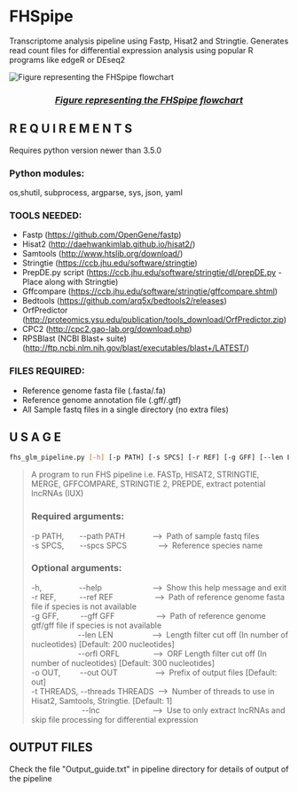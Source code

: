 # FHSpipe
Transcriptome analysis pipeline using Fastp, Hisat2 and Stringtie. Generates read count files for differential expression analysis using popular R programs like edgeR or DEseq2

![Figure representing the FHSpipe flowchart](https://github.com/Venky2804/FHSpipe/assets/110457541/af63d05b-a8ae-49cf-85c8-1b9ee63fbd24 "Figure representing the FHSpipe flowchart")
### _<div align="center"> <ins> Figure representing the FHSpipe flowchart </ins> </div>_

## R E Q U I R E M E N T S
Requires python version newer than 3.5.0 

### Python modules:
os,shutil, subprocess, argparse, sys, json, yaml 

### TOOLS NEEDED:
- Fastp (https://github.com/OpenGene/fastp)  
- Hisat2 (http://daehwankimlab.github.io/hisat2/)  
- Samtools (http://www.htslib.org/download/)  
- Stringtie (https://ccb.jhu.edu/software/stringtie)  
- PrepDE.py script (https://ccb.jhu.edu/software/stringtie/dl/prepDE.py - Place along with Stringtie)  
- Gffcompare (https://ccb.jhu.edu/software/stringtie/gffcompare.shtml)  
- Bedtools (https://github.com/arq5x/bedtools2/releases)  
- OrfPredictor (http://proteomics.ysu.edu/publication/tools_download/OrfPredictor.zip)  
- CPC2 (http://cpc2.gao-lab.org/download.php)  
- RPSBlast (NCBI Blast+ suite) (http://ftp.ncbi.nlm.nih.gov/blast/executables/blast+/LATEST/)  

### FILES REQUIRED:
- Reference genome fasta file (.fasta/.fa)  
- Reference genome annotation file (.gff/.gtf)  
- All Sample fastq files in a single directory (no extra files)  



## U S A G E
 
```bash
fhs_glm_pipeline.py [-h] [-p PATH] [-s SPCS] [-r REF] [-g GFF] [--len LEN] [--orfl ORFL] [-o OUT] [-t THREADS] [--lnc]  
```
> A program to run FHS pipeline i.e. FASTp, HISAT2, STRINGTIE, MERGE, GFFCOMPARE, STRINGTIE 2, PREPDE, extract potential lncRNAs (IUX)  
>
> ### Required arguments:
> -p PATH,&emsp;&emsp;--path PATH&emsp;&emsp;&emsp;&ensp;-->&ensp;Path of sample fastq files  
> -s SPCS,&emsp;&emsp;--spcs SPCS&emsp;&emsp;&emsp;&emsp;-->&ensp;Reference species name  
>  
> ### Optional arguments:  
> -h,&emsp;&emsp;&emsp;&emsp;&ensp;&nbsp;--help&emsp;&emsp;&emsp;&emsp;&emsp;&emsp;&ensp;-->&ensp;Show this help message and exit  
> -r REF,&emsp;&emsp;&emsp;--ref REF&emsp;&emsp;&emsp;&emsp;&emsp;&nbsp;-->&ensp;Path of reference genome fasta file if species is not available  
> -g GFF,&emsp;&emsp;&ensp;&nbsp;--gff GFF&emsp;&emsp;&emsp;&emsp;&emsp;&nbsp;-->&ensp;Path of reference genome gtf/gff file if species is not available  
> &emsp;&emsp;&emsp;&emsp;&emsp;&emsp;--len LEN&emsp;&emsp;&emsp;&emsp;&emsp;-->&ensp;Length filter cut off (In number of nucleotides) [Default: 200 nucleotides]  
> &emsp;&emsp;&emsp;&emsp;&emsp;&emsp;--orfl ORFL&emsp;&emsp;&emsp;&emsp;&nbsp;-->&ensp;ORF Length filter cut off (In number of nucleotides) [Default: 300 nucleotides]  
> -o OUT,&emsp;&emsp;&ensp;--out OUT&emsp;&emsp;&emsp;&emsp;&ensp;&nbsp;-->&ensp;Prefix of output files [Default: out]  
> -t THREADS,&nbsp;--threads THREADS&ensp;-->&ensp;Number of threads to use in Hisat2, Samtools, Stringtie. [Default: 1]  
> &emsp;&emsp;&emsp;&emsp;&emsp;&emsp;&ensp;--lnc&emsp;&emsp;&emsp;&emsp;&emsp;&emsp;&ensp;&nbsp;-->&ensp;Use to only extract lncRNAs and skip file processing for differential expression  



## OUTPUT FILES

Check the file "Output_guide.txt" in pipeline directory for details of output of the pipeline  
